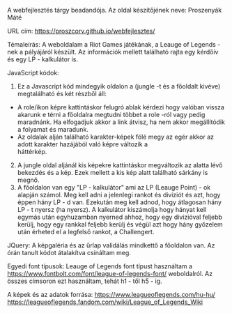 A webfejlesztés tárgy beadandója.
Az oldal készítőjének neve: 
Proszenyák Máté

URL cím: 
https://proszcorv.github.io/webfejlesztes/

Témaleírás:
A weboldalam a Riot Games játékának, a Leauge of Legends - nek a pályájáról készült.
Az információk mellett található rajta egy kérdőív és egy LP - kalkulátor is.

JavaScript kódok:
1. Ez a Javascript kód mindegyik oldalon a (jungle -t és a főoldalt kivéve) megtalálható és két részből áll:
  - A role/ikon képre kattintáskor felugró ablak kérdezi hogy valóban vissza akarunk e térni a főoldalra megtudni többet
    a role -ról vagy pedig maradnánk. Ha elfogadjuk akkor a link átvisz, ha nem akkor megállítódik a folyamat és maradunk.
  - Az oldalak alján található karakter-képek fölé megy az egér akkor az adott karakter hazájából  való képre változik a     
    háttérkép.
2. A jungle oldal aljánál kis képekre kattintáskor megváltozik az alatta lévő bekezdés és a kép. Ezek mellett a kis kép alatt található sárkány is megnő.
3. A főoldalon van egy "LP - kalkulátor" ami az LP (Leauge Point) - ok alapján számol. Meg kell adni a jelenlegi rankot és diviziót és azt, hogy éppen hány LP - d van. Ezekután meg kell adnod, hogy átlagosan hány LP - t nyersz (ha nyersz). A kalkulátor kiszámolja hogy hányat kell egymás után egyhuzamban nyerned ahhoz, hogy egy divizióval feljebb kerülj, hogy egy rankkal feljebb kerülj és végül azt hogy hány győzelem után érheted el a legfelső rankot, a Challengert.

JQuery:
A képgaléria és az űrlap validálás mindkettő a főoldalon van.
Az órán tanult kódot átalakítva csináltam meg.

Egyedi font típusok:
Leauge of Legends font típust használtam a https://www.fontbolt.com/font/league-of-legends-font/ weboldalról.
Az összes címsoron ezt használtam, tehát h1 - től h5 - ig.

A képek és az adatok forrása:
https://www.leagueoflegends.com/hu-hu/
https://leagueoflegends.fandom.com/wiki/League_of_Legends_Wiki
